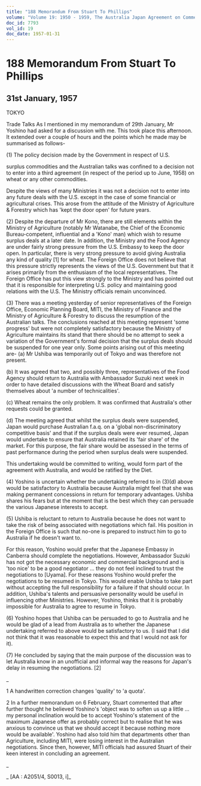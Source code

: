 ```yaml
---
title: "188 Memorandum From Stuart To Phillips"
volume: "Volume 19: 1950 - 1959, The Australia Japan Agreement on Commerce"
doc_id: 7793
vol_id: 19
doc_date: 1957-01-31
---
```


# 188 Memorandum From Stuart To Phillips

## 31st January, 1957

TOKYO

Trade Talks As I mentioned in my memorandum of 29th January, Mr Yoshino had asked for a discussion with me. This took place this afternoon. It extended over a couple of hours and the points which he made may be summarised as follows-

(1) The policy decision made by the Government in respect of U.S.

surplus commodities and the Australian talks was confined to a decision not to enter into a third agreement (in respect of the period up to June, 1958) on wheat or any other commodities.

Despite the views of many Ministries it was not a decision not to enter into any future deals with the U.S. except in the case of some financial or agricultural crises. This arose from the attitude of the Ministry of Agriculture &amp; Forestry which has 'kept the door open' for future years.

(2) Despite the departure of Mr Kono, there are still elements within the Ministry of Agriculture (notably Mr Watanabe, the Chief of the Economic Bureau-competent, influential and a 'Kono' man) which wish to resume surplus deals at a later date. In addition, the Ministry and the Food Agency are under fairly strong pressure from the U.S. Embassy to keep the door open. In particular, there is very strong pressure to avoid giving Australia any kind of quality [1] for wheat. The Foreign Office does not believe that this pressure strictly represents the views of the U.S. Government but that it arises primarily from the enthusiasm of the local representatives. The Foreign Office has put this view strongly to the Ministry and has pointed out that it is responsible for interpreting U.S. policy and maintaining good relations with the U.S. The Ministry officials remain unconvinced.

(3) There was a meeting yesterday of senior representatives of the Foreign Office, Economic Planning Board, MITI, the Ministry of Finance and the Ministry of Agriculture &amp; Forestry to discuss the resumption of the Australian talks. The conclusions reached at this meeting represent 'some progress' but were not completely satisfactory because the Ministry of Agriculture maintains its stand that there should be no attempt to seek a variation of the Government's formal decision that the surplus deals should be suspended for one year only. Some points arising out of this meeting are- (a) Mr Ushiba was temporarily out of Tokyo and was therefore not present.

(b) It was agreed that two, and possibly three, representatives of the Food Agency should return to Australia with Ambassador Suzuki next week in order to have detailed discussions with the Wheat Board and satisfy themselves about 'a number of technicalities'.

(c) Wheat remains the only problem. It was confirmed that Australia's other requests could be granted.

(d) The meeting agreed that whilst the surplus deals were suspended, Japan would purchase Australian f.a.q. on a 'global non-discriminatory competitive basis' and that if the surplus deals were ever resumed, Japan would undertake to ensure that Australia retained its 'fair share' of the market. For this purpose, the fair share would be assessed in the terms of past performance during the period when surplus deals were suspended.

This undertaking would be committed to writing, would form part of the agreement with Australia, and would be ratified by the Diet.

(4) Yoshino is uncertain whether the undertaking referred to in (3)(d) above would be satisfactory to Australia because Australia might feel that she was making permanent concessions in return for temporary advantages. Ushiba shares his fears but at the moment that is the best which they can persuade the various Japanese interests to accept.

(5) Ushiba is reluctant to return to Australia because he does not want to take the risk of being associated with negotiations which fail. His position in the Foreign Office is such that no-one is prepared to instruct him to go to Australia if he doesn't want to.

For this reason, Yoshino would prefer that the Japanese Embassy in Canberra should complete the negotiations. However, Ambassador Suzuki has not got the necessary economic and commercial background and is 'too nice' to be a good negotiator ... they do not feel inclined to trust the negotiations to [Uyama]. For these reasons Yoshino would prefer the negotiations to be resumed in Tokyo. This would enable Ushiba to take part without accepting the full responsibility for a failure if that should occur. In addition, Ushiba's talents and persuasive personality would be useful in influencing other Ministries. However, Yoshino, thinks that it is probably impossible for Australia to agree to resume in Tokyo.

(6) Yoshino hopes that Ushiba can be persuaded to go to Australia and he would be glad of a lead from Australia as to whether the Japanese undertaking referred to above would be satisfactory to us. (I said that I did not think that it was reasonable to expect this and that I would not ask for it).

(7) He concluded by saying that the main purpose of the discussion was to let Australia know in an unofficial and informal way the reasons for Japan's delay in resuming the negotiations. [2]

_

1 A handwritten correction changes 'quality' to 'a quota'.

2 In a further memorandum on 6 February, Stuart commented that after further thought he believed Yoshino's 'object was to soften us up a little ... my personal inclination would be to accept Yoshino's statement of the maximum Japanese offer as probably correct but to realise that he was anxious to convince us that we should accept it because nothing more would be available'. Yoshino had also told him that departments other than Agriculture, including MITI, were losing interest in the Australian negotiations. Since then, however, MITI officials had assured Stuart of their keen interest in concluding an agreement.

_

_ [AA : A2051/4, S0013, i]_

